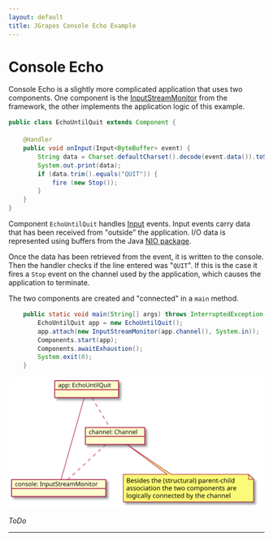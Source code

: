 ```yaml
---
layout: default
title: JGrapes Console Echo Example
---
```


Console Echo
============

Console Echo is a slightly more complicated application that
uses two components. One component is the 
[InputStreamMonitor](latest-release/javadoc/index.html?org/jgrapes/io/InputStreamMonitor.html) from the framework,
the other implements the application logic of this example.

```java
public class EchoUntilQuit extends Component {

    @Handler
    public void onInput(Input<ByteBuffer> event) {
        String data = Charset.defaultCharset().decode(event.data()).toString();
        System.out.print(data);
        if (data.trim().equals("QUIT")) {
            fire (new Stop());
        }
    }
}
```

Component `EchoUntilQuit` handles
[Input](latest-release/javadoc/index.html?org/jgrapes/io/events/Input.html)
events. Input events carry data that has been received from "outside"
the application. I/O data is represented using buffers from the Java 
[NIO package](https://docs.oracle.com/javase/8/docs/api/index.html?java/nio/package-summary.html).

Once the data has been retrieved from the event, it is written to the 
console. Then the handler checks if the line entered was "`QUIT`". If this 
is the case it fires a `Stop` event on the channel used by the application,
which causes the application to terminate.

The two components are created and "connected" in a `main` method.

```java
    public static void main(String[] args) throws InterruptedException {
        EchoUntilQuit app = new EchoUntilQuit();
        app.attach(new InputStreamMonitor(app.channel(), System.in));
        Components.start(app);
        Components.awaitExhaustion();
        System.exit(0);
    }
```


![Structure](ConsoleEchoApp.svg)

*ToDo*

---

